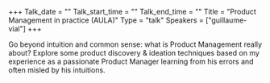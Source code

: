 +++
Talk_date = ""
Talk_start_time = ""
Talk_end_time = ""
Title = "Product Management in practice (AULA)"
Type = "talk"
Speakers = ["guillaume-vial"]
+++

Go beyond intuition and common sense: what is Product Management really about? Explore some product discovery & ideation techniques based on my experience as a passionate Product Manager learning from his errors and often misled by his intuitions.
    